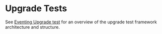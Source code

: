 # Upgrade Tests

See [Eventing Upgrade test](https://github.com/knative/eventing/blob/main/test/upgrade/README.md)
for an overview of the upgrade test framework architecture and structure.